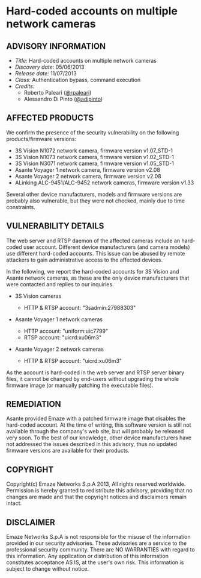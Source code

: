 # Hard-coded accounts on multiple network cameras

## ADVISORY INFORMATION
* *Title:*          Hard-coded accounts on multiple network cameras
* *Discovery date:* 05/06/2013
* *Release date:*   11/07/2013
* *Class:*          Authentication bypass, command execution
* *Credits:*
  * Roberto Paleari ([@rpaleari](https://twitter.com/rpaleari))
  * Alessandro Di Pinto ([@adipinto](https://twitter.com/adipinto))

## AFFECTED PRODUCTS
We confirm the presence of the security vulnerability on the following
products/firmware versions:
   * 3S Vision N1072 network camera, firmware version v1.07_STD-1
   * 3S Vision N1073 network camera, firmware version v1.02_STD-1
   * 3S Vision N3071 network camera, firmware version v1.05_STD-1
   * Asante Voyager 1 network camera, firmware version v2.08
   * Asante Voyager 2 network camera, firmware version v2.08
   * ALinking ALC-9451/ALC-9452 network cameras, firmware version v1.33

Several other device manufacturers, models and firmware versions are probably
also vulnerable, but they were not checked, mainly due to time constraints.

## VULNERABILITY DETAILS
The web server and RTSP daemon of the affected cameras include an hard-coded
user account. Different device manufacturers (and camera models) use different
hard-coded accounts. This issue can be abused by remote attackers to gain
administrative access to the affected devices.

In the following, we report the hard-coded accounts for 3S Vision and Asante
network cameras, as these are the only device manufacturers that were contacted
and replies to our inquiries.

- 3S Vision cameras
  * HTTP & RTSP account: "3sadmin:27988303"

- Asante Voyager 1 network cameras
  * HTTP account: "uniform:uic7799"
  * RTSP account: "uicrd:xu06m3"

- Asante Voyager 2 network cameras
  * HTTP & RTSP account: "uicrd:xu06m3"

As the account is hard-coded in the web server and RTSP server binary files, it
cannot be changed by end-users without upgrading the whole firmware image (or
manually patching the executable files).

## REMEDIATION
Asante provided Emaze with a patched firmware image that disables the
hard-coded account. At the time of writing, this software version is still not
available through the company's web site, but will probably be released very
soon. To the best of our knowledge, other device manufacturers have not
addressed the issues described in this advisory, thus no updated firmware
versions are available for their products.

## COPYRIGHT
Copyright(c) Emaze Networks S.p.A 2013, All rights reserved worldwide.
Permission is hereby granted to redistribute this advisory, providing that no
changes are made and that the copyright notices and disclaimers remain intact.

## DISCLAIMER
Emaze Networks S.p.A is not responsible for the misuse of the information
provided in our security advisories. These advisories are a service to the
professional security community. There are NO WARRANTIES with regard to this
information. Any application or distribution of this information constitutes
acceptance AS IS, at the user's own risk. This information is subject to change
without notice.